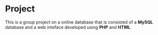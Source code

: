 # Project

This is a group project on a online database that is consisted of a **MySQL** database and a web inteface developed using **PHP** and **HTML**